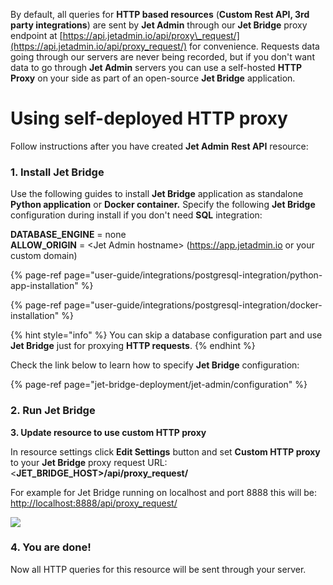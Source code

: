 By default, all queries for **HTTP based resources** \(**Custom Rest API, 3rd party integrations**\) are sent by **Jet Admin** through our **Jet Bridge** proxy endpoint at [https://api.jetadmin.io/api/proxy\_request/](https://api.jetadmin.io/api/proxy_request/) for convenience. Requests data going through our servers are never being recorded, but if you don't want data to go through **Jet Admin** servers you can use a self-hosted **HTTP Proxy** on your side as part of an open-source **Jet Bridge** application.

# Using self-deployed HTTP proxy

Follow instructions after you have created **Jet Admin** **Rest API** resource:

### 1. Install Jet Bridge

Use the following guides to install **Jet Bridge** application as standalone **Python application** or **Docker container.** Specify the following **Jet Bridge** configuration during install if you don't need **SQL** integration:

**DATABASE\_ENGINE** = none  
**ALLOW\_ORIGIN** = &lt;Jet Admin hostname&gt; \(https://app.jetadmin.io or your custom domain\)

{% page-ref page="user-guide/integrations/postgresql-integration/python-app-installation" %}

{% page-ref page="user-guide/integrations/postgresql-integration/docker-installation" %}

{% hint style="info" %}
You can skip a database configuration part and use **Jet Bridge** just for proxying **HTTP requests**.
{% endhint %}

Check the link below to learn how to specify **Jet Bridge** configuration:

{% page-ref page="jet-bridge-deployment/jet-admin/configuration" %}

### 2. Run Jet Bridge

**3. Update resource to use custom HTTP proxy**

In resource settings click **Edit Settings** button and set **Custom HTTP proxy** to your **Jet Bridge** proxy request URL:  
&lt;**JET\_BRIDGE\_HOST&gt;/api/proxy\_request/**

For example for Jet Bridge running on localhost and port 8888 this will be:   
[http://localhost:8888/api/proxy\_request/](http://localhost:8888/api/proxy_request/)

![](https://gblobscdn.gitbook.com/assets%2F-LQ08RFAKZvFADEiXKFy%2F-MA_tq1uE2eP7xzJBnnV%2F-MA_vQYOStyxX00f1vRF%2Fimage.png?alt=media&token=1ff228d9-19e2-4884-af0d-41af918bda3b)

### 4. You are done!

Now all HTTP queries for this resource will be sent through your server.

